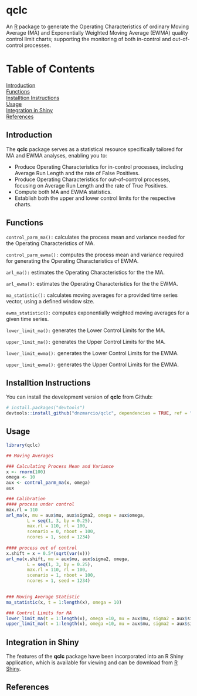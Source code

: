 # qclc

An [R](https://www.r-project.org/) package to generate the Operating Characteristics of ordinary Moving Average (MA) and Exponentially Weighted Moving Average (EWMA) quality control limit charts; supporting the monitoring of both in-control and out-of-control processes.

# Table of Contents 

[Introduction](#introduction)<br>
[Functions](functions)<br>
[Installtion Instructions](#installation-instructions)<br>
[Usage](#usage)<br>
[Integration in Shiny](#integration-in-shiny)<br>
[References](#references)<br>

## Introduction 

The **qclc** package serves as a statistical resource specifically tailored for MA and EWMA analyses, enabling you to:

- Produce Operating Characteristics for in-control processes, including Average Run Length and the rate of False Positives.
- Produce Operating Characteristics for out-of-control processes, focusing on Average Run Length and the rate of True Positives.
- Compute both MA and EWMA statistics.
- Establish both the upper and lower control limits for the respective charts.

## Functions

`control_parm_ma():` calculates the  process mean and variance needed for the Operating Characteristics of MA.

`control_parm_ewma():` computes the process mean and variance required for generating the Operating Characteristics of EWMA.

`arl_ma():` estimates the Operating Characteristics for the the MA.

`arl_ewma():` estimates the Operating Characteristics for the the EWMA.

`ma_statistic():` calculates moving averages for a provided time series vector, 
using a defined window size.

`ewma_statistic():` computes exponentially weighted moving averages for a given time series.

`lower_limit_ma():` generates the Lower Control Limits for the MA.

`upper_limit_ma():` generates the Upper Control Limits for the MA.

`lower_limit_ewma():` generates the Lower Control Limits for the EWMA.

`upper_limit_ewma():` generates the Upper Control Limits for the EWMA.

## Installtion Instructions

You can install the development version of **qclc** from Github:

``` r
# install.packages("devtools")
devtools::install_github("dnzmarcio/qclc", dependencies = TRUE, ref = "dev")
```

## Usage
``` r
library(qclc)

## Moving Averages

### Calculating Process Mean and Variance
x <- rnorm(100)
omega <- 10
aux <- control_parm_ma(x, omega)
aux

### Calibration
#### process under control
max.rl = 110
arl_ma(x, mu = aux$mu, aux$sigma2, omega = aux$omega, 
        L = seq(1, 3, by = 0.25), 
        max.rl = 110, rl = 100, 
        scenario = 0, nboot = 100, 
        ncores = 1, seed = 1234)
        
#### process out of control 
x.shift = x + 0.5*(sqrt(var(x)))
arl_ma(x.shift, mu = aux$mu, aux$sigma2, omega, 
        L = seq(1, 3, by = 0.25), 
        max.rl = 110, rl = 100, 
        scenario = 1, nboot = 100, 
        ncores = 1, seed = 1234)
        

### Moving Average Statistic
ma_statistic(x, t = 1:length(x), omega = 10)

### Control Limits for MA
lower_limit_ma(t = 1:length(x), omega =10, mu = aux$mu, sigma2 = aux$sigma2, L = 3)
upper_limit_ma(t = 1:length(x), omega =10, mu = aux$mu, sigma2 = aux$sigma2, L = 3)
```

## Integration in Shiny

The features of the **qclc** package have been incorporated into an R Shiny application, which is available for viewing and can be download from [R Shiny](https://github.com/KHBHH/RShiny_qclc).

## References